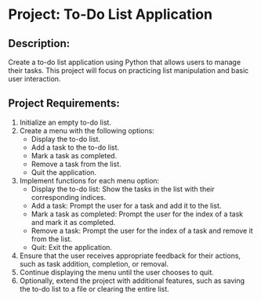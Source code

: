 # Project: To-Do List Application

## Description:

Create a to-do list application using Python that allows users to manage their tasks. This project will focus on practicing list manipulation and basic user interaction.

## Project Requirements:

1. Initialize an empty to-do list.
2. Create a menu with the following options:
   - Display the to-do list.
   - Add a task to the to-do list.
   - Mark a task as completed.
   - Remove a task from the list.
   - Quit the application.
3. Implement functions for each menu option:
   - Display the to-do list: Show the tasks in the list with their corresponding indices.
   - Add a task: Prompt the user for a task and add it to the list.
   - Mark a task as completed: Prompt the user for the index of a task and mark it as completed.
   - Remove a task: Prompt the user for the index of a task and remove it from the list.
   - Quit: Exit the application.
4. Ensure that the user receives appropriate feedback for their actions, such as task addition, completion, or removal.
5. Continue displaying the menu until the user chooses to quit.
6. Optionally, extend the project with additional features, such as saving the to-do list to a file or clearing the entire list.
